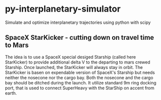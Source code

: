 # py-interplanetary-simulator

Simulate and optimize interplanetary trajectories using python with scipy

## SpaceX StarKicker - cutting down on travel time to Mars

The idea is to use a SpaceX special desiged Starship (called here StarKicker) to provide additional
delta V to the departing to mars crewed Starship. Once launched, the StarKicker will always stay
in orbit. The StarKicker is basen on expendable version of SpaceX's Starship but needs neither
the nosecone nor the cargo bay. Both the nosecone and the cargo bay should be ditched during
the launch. It utilize standard 9m ring docking port, that is used to connect SuperHeavy
with the StarShip on accent from earth.

